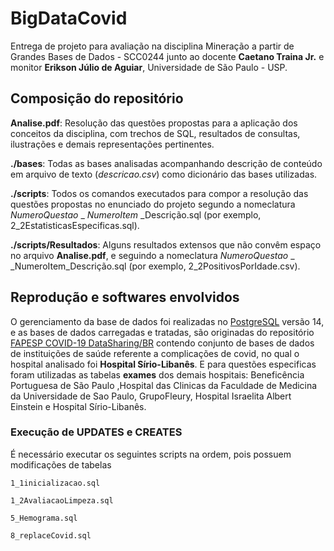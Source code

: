 # BigDataCovid
Entrega de projeto para avaliação na disciplina Mineração a partir de Grandes Bases de Dados - SCC0244 junto ao docente **Caetano Traina Jr.** e monitor **Erikson Júlio de Aguiar**, Universidade de São Paulo - USP.

## Composição do repositório
**Analise.pdf**: Resolução das questões propostas para a aplicação dos conceitos da disciplina, com trechos de SQL, resultados de consultas, ilustrações e demais representações pertinentes.

**./bases**: Todas as bases analisadas acompanhando descrição de conteúdo em arquivo de texto (*descricao.csv*) como dicionário das bases utilizadas.

**./scripts**: Todos os comandos executados para compor a resolução das questões propostas no enunciado do projeto segundo a nomeclatura _NumeroQuestao_ _ _NumeroItem_ _Descrição.sql (por exemplo, 2_2EstatisticasEspecificas.sql).

**./scripts/Resultados**: Alguns resultados extensos que não convêm espaço no arquivo **Analise.pdf**, e seguindo a nomeclatura _NumeroQuestao_ _ _NumeroItem_Descrição.sql (por exemplo, 2_2PositivosPorIdade.csv).

## Reprodução e softwares envolvidos

O gerenciamento da base de dados foi realizadas no [PostgreSQL](https://www.postgresql.org/) versão 14, e as bases de dados carregadas e tratadas, são originadas do repositório [FAPESP COVID-19 DataSharing/BR](https://repositoriodatasharingfapesp.uspdigital.usp.br/) contendo conjunto de bases de dados de instituições de saúde referente a complicações de covid, no qual o hospital analisado foi **Hospital Sírio-Libanês**. E para questões especificas foram utilizadas as tabelas **exames** dos demais hospitais: Beneficência Portuguesa de São Paulo ,Hospital das Clinicas da Faculdade de Medicina da Universidade de Sao Paulo, GrupoFleury, Hospital Israelita Albert Einstein e Hospital Sírio-Libanês.


### Execução de UPDATES e CREATES
É necessário executar os seguintes scripts na ordem, pois possuem modificações de tabelas
```
1_1inicializacao.sql
```
```
1_2AvaliacaoLimpeza.sql
```
```
5_Hemograma.sql
```
```
8_replaceCovid.sql
```
